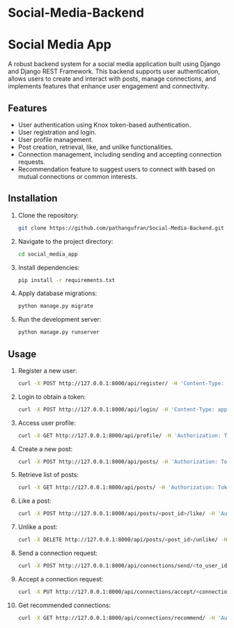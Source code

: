 # Social-Media-Backend
# Social Media App

A robust backend system for a social media application built using Django and Django REST Framework. This backend supports user authentication, allows users to create and interact with posts, manage connections, and implements features that enhance user engagement and connectivity.

## Features

- User authentication using Knox token-based authentication.
- User registration and login.
- User profile management.
- Post creation, retrieval, like, and unlike functionalities.
- Connection management, including sending and accepting connection requests.
- Recommendation feature to suggest users to connect with based on mutual connections or common interests.

## Installation

1. Clone the repository:

    ```bash
    git clone https://github.com/pathangufran/Social-Media-Backend.git
    ```

2. Navigate to the project directory:

    ```bash
    cd social_media_app
    ```

3. Install dependencies:

    ```bash
    pip install -r requirements.txt
    ```

4. Apply database migrations:

    ```bash
    python manage.py migrate
    ```

5. Run the development server:

    ```bash
    python manage.py runserver
    ```

## Usage

1. Register a new user:

    ```bash
    curl -X POST http://127.0.0.1:8000/api/register/ -H 'Content-Type: application/json' -d '{"username": "new_user", "email": "new_user@example.com", "password": "your_password"}'
    ```

2. Login to obtain a token:

    ```bash
    curl -X POST http://127.0.0.1:8000/api/login/ -H 'Content-Type: application/json' -d '{"username": "new_user", "password": "your_password"}'
    ```

3. Access user profile:

    ```bash
    curl -X GET http://127.0.0.1:8000/api/profile/ -H 'Authorization: Token <your_token>'
    ```

4. Create a new post:

    ```bash
    curl -X POST http://127.0.0.1:8000/api/posts/ -H 'Authorization: Token <your_token>' -H 'Content-Type: application/json' -d '{"title": "New Post", "content": "This is the content of the post."}'
    ```

5. Retrieve list of posts:

    ```bash
    curl -X GET http://127.0.0.1:8000/api/posts/ -H 'Authorization: Token <your_token>'
    ```

6. Like a post:

    ```bash
    curl -X POST http://127.0.0.1:8000/api/posts/<post_id>/like/ -H 'Authorization: Token <your_token>'
    ```

7. Unlike a post:

    ```bash
    curl -X DELETE http://127.0.0.1:8000/api/posts/<post_id>/unlike/ -H 'Authorization: Token <your_token>'
    ```

8. Send a connection request:

    ```bash
    curl -X POST http://127.0.0.1:8000/api/connections/send/<to_user_id>/ -H 'Authorization: Token <your_token>'
    ```

9. Accept a connection request:

    ```bash
    curl -X PUT http://127.0.0.1:8000/api/connections/accept/<connection_id>/ -H 'Authorization: Token <your_token>'
    ```

10. Get recommended connections:

    ```bash
    curl -X GET http://127.0.0.1:8000/api/connections/recommend/ -H 'Authorization: Token <your_token>'
    ```
